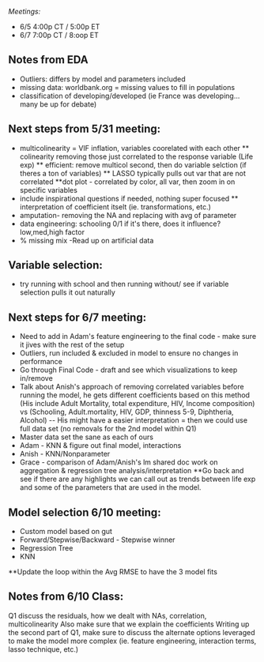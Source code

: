 _Meetings:_
* 6/5 4:00p CT / 5:00p ET
* 6/7 7:00p CT / 8:oop ET

## Notes from EDA
* Outliers: differs by model and parameters included
* missing data: worldbank.org = missing values to fill in populations
* classification of developing/developed (ie France was developing... many be up for debate) 

## Next steps from 5/31 meeting: 
* multicolinearity = VIF inflation, variables coorelated with each other
    ** colinearity removing those just correlated to the response variable (Life exp) 
    ** efficient: remove multicol second, then do variable selction (if theres a ton of variables)
    ** LASSO typically pulls out var that are not correlated
    **dot plot - correlated by color, all var, then zoom in on specific variables
* include inspirational questions if needed, nothing super focused
  ** interpretation of coefficient itselt (ie. transformations, etc.) 
* amputation- removing the NA and replacing with avg of parameter
* data engineering: schooling 0/1 if it's there, does it influence? low,med,high factor
* % missing mix
  -Read up on artificial data

## Variable selection: 
- try running with school and then running without/ see if variable selection pulls it out naturally

## Next steps for 6/7 meeting: 
* Need to add in Adam's feature engineering to the final code - make sure it jives with the rest of the setup
* Outliers, run included & excluded in model to ensure no changes in performance
* Go through Final Code - draft and see which visualizations to keep in/remove
* Talk about Anish's approach of removing correlated variables before running the model, he gets different coefficients based on this method (His include Adult Mortality, total expenditure, HIV, Income composition) vs (Schooling, Adult.mortality, HIV, GDP, thinness 5-9, Diphtheria, Alcohol) -- His might have a easier interpretation = then we could use full data set (no removals for the 2nd model within Q1)
* Master data set the sane as each of ours
* Adam - KNN & figure out final model, interactions
* Anish - KNN/Nonparameter
* Grace - comparison of Adam/Anish's lm shared doc work on aggregation & regression tree analysis/interpretation
   **Go back and see if there are any highlights we can call out as trends between life exp and some of the parameters that are used in the model.

## Model selection 6/10 meeting: 
* Custom model based on gut 
* Forward/Stepwise/Backward - Stepwise winner
* Regression Tree
* KNN

**Update the loop within the Avg RMSE to have the 3 model fits

## Notes from 6/10 Class: 
Q1 discuss the residuals, how we dealt with NAs, correlation, multicolinearity
Also make sure that we explain the coefficients
Writing up the second part of Q1, make sure to discuss the alternate options leveraged to make the model more complex (ie. feature engineering, interaction terms, lasso technique, etc.) 
